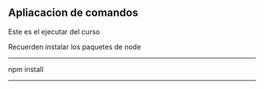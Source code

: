 

## Apliacacion de comandos

Este es el ejecutar del curso

Recuerden instalar los paquetes de node

***
npm install
***